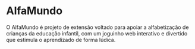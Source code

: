 # AlfaMundo
O AlfaMundo é projeto de extensão voltado para apoiar a alfabetização de crianças da educação infantil, com um joguinho web interativo e divertido que estimula o aprendizado de forma lúdica. 
